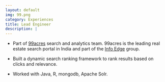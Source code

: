 ```yaml
---
layout: default
img: 99.png
category: Experiences
title: Lead Engineer
description: |
---
```


* Part of [99acres](http://www.99acres.com/) search and analytics team. 99acres is the leading real estate search portal in India and part of the [Info Edge](http://www.infoedge.in/) group.

<!--* Developed the search backend using Apache Solr. -->

* Built a dynamic search ranking framework to rank results based on clicks and relevance.

* Worked with Java, R, mongodb, Apache Solr. 
